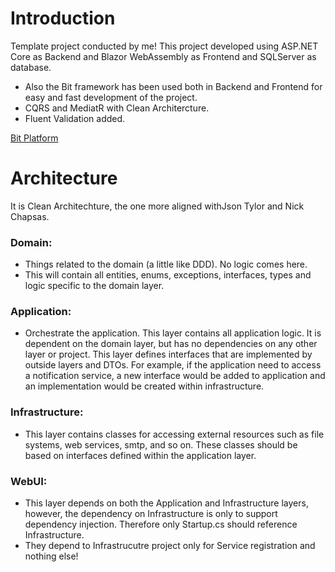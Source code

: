 

# Introduction
Template project conducted by me! This project developed using ASP.NET Core as Backend and Blazor WebAssembly as Frontend and SQLServer as database.

- Also the Bit framework has been used both in Backend and Frontend for easy and fast development of the project.
- CQRS and MediatR with Clean Architercture.
- Fluent Validation added.


<a href="https://github.com/bitfoundation/bitplatform">Bit Platform</a>


# Architecture
 It is Clean Architechture, the one more aligned withJson Tylor and Nick Chapsas.

### Domain:
 - Things related to the domain (a little like DDD). No logic comes here. 
 - This will contain all entities, enums, exceptions, interfaces, types and logic specific to the domain layer.

### Application:
 - Orchestrate the application. This layer contains all application logic. It is dependent on the domain layer, but has no dependencies on any other layer or project. This layer defines interfaces that are implemented by outside layers and DTOs. For example, if the application need to access a notification service, a new interface would be added to application and an implementation would be created within infrastructure.

### Infrastructure:
 - This layer contains classes for accessing external resources such as file systems, web services, smtp, and so on. These classes should be based on interfaces defined within the application layer.

### WebUI:
 - This layer depends on both the Application and Infrastructure layers, however, the dependency on Infrastructure is only to support dependency injection. Therefore only Startup.cs should reference Infrastructure.
 - They depend to Infrastrucutre project only for Service registration and nothing else!

